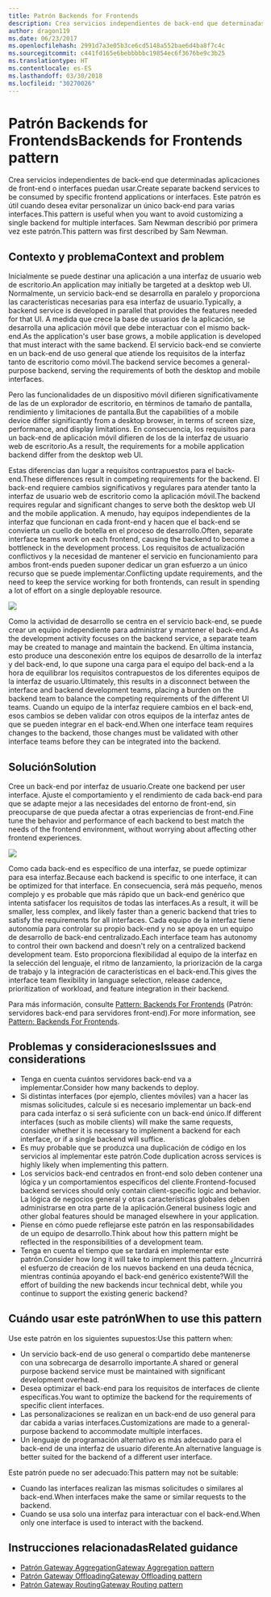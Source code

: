 ```yaml
---
title: Patrón Backends for Frontends
description: Crea servicios independientes de back-end que determinadas aplicaciones de front-end o interfaces puedan usar.
author: dragon119
ms.date: 06/23/2017
ms.openlocfilehash: 2991d7a3e05b3ce6cd5148a552bae6d4ba8f7c4c
ms.sourcegitcommit: c441fd165e6bebbbbbc19854ec6f3676be9c3b25
ms.translationtype: HT
ms.contentlocale: es-ES
ms.lasthandoff: 03/30/2018
ms.locfileid: "30270026"
---
```

# <a name="backends-for-frontends-pattern"></a><span data-ttu-id="88e13-103">Patrón Backends for Frontends</span><span class="sxs-lookup"><span data-stu-id="88e13-103">Backends for Frontends pattern</span></span>

<span data-ttu-id="88e13-104">Crea servicios independientes de back-end que determinadas aplicaciones de front-end o interfaces puedan usar.</span><span class="sxs-lookup"><span data-stu-id="88e13-104">Create separate backend services to be consumed by specific frontend applications or interfaces.</span></span> <span data-ttu-id="88e13-105">Este patrón es útil cuando desea evitar personalizar un único back-end para varias interfaces.</span><span class="sxs-lookup"><span data-stu-id="88e13-105">This pattern is useful when you want to avoid customizing a single backend for multiple interfaces.</span></span> <span data-ttu-id="88e13-106">Sam Newman describió por primera vez este patrón.</span><span class="sxs-lookup"><span data-stu-id="88e13-106">This pattern was first described by Sam Newman.</span></span>

## <a name="context-and-problem"></a><span data-ttu-id="88e13-107">Contexto y problema</span><span class="sxs-lookup"><span data-stu-id="88e13-107">Context and problem</span></span>

<span data-ttu-id="88e13-108">Inicialmente se puede destinar una aplicación a una interfaz de usuario web de escritorio.</span><span class="sxs-lookup"><span data-stu-id="88e13-108">An application may initially be targeted at a desktop web UI.</span></span> <span data-ttu-id="88e13-109">Normalmente, un servicio back-end se desarrolla en paralelo y proporciona las características necesarias para esa interfaz de usuario.</span><span class="sxs-lookup"><span data-stu-id="88e13-109">Typically, a backend service is developed in parallel that provides the features needed for that UI.</span></span> <span data-ttu-id="88e13-110">A medida que crece la base de usuarios de la aplicación, se desarrolla una aplicación móvil que debe interactuar con el mismo back-end.</span><span class="sxs-lookup"><span data-stu-id="88e13-110">As the application's user base grows, a mobile application is developed that must interact with the same backend.</span></span> <span data-ttu-id="88e13-111">El servicio back-end se convierte en un back-end de uso general que atiende los requisitos de la interfaz tanto de escritorio como móvil.</span><span class="sxs-lookup"><span data-stu-id="88e13-111">The backend service becomes a general-purpose backend, serving the requirements of both the desktop and mobile interfaces.</span></span>

<span data-ttu-id="88e13-112">Pero las funcionalidades de un dispositivo móvil difieren significativamente de las de un explorador de escritorio, en términos de tamaño de pantalla, rendimiento y limitaciones de pantalla.</span><span class="sxs-lookup"><span data-stu-id="88e13-112">But the capabilities of a mobile device differ significantly from a desktop browser, in terms of screen size, performance, and display limitations.</span></span> <span data-ttu-id="88e13-113">En consecuencia, los requisitos para un back-end de aplicación móvil difieren de los de la interfaz de usuario web de escritorio.</span><span class="sxs-lookup"><span data-stu-id="88e13-113">As a result, the requirements for a mobile application backend differ from the desktop web UI.</span></span> 

<span data-ttu-id="88e13-114">Estas diferencias dan lugar a requisitos contrapuestos para el back-end.</span><span class="sxs-lookup"><span data-stu-id="88e13-114">These differences result in competing requirements for the backend.</span></span> <span data-ttu-id="88e13-115">El back-end requiere cambios significativos y regulares para atender tanto la interfaz de usuario web de escritorio como la aplicación móvil.</span><span class="sxs-lookup"><span data-stu-id="88e13-115">The backend requires regular and significant changes to serve both the desktop web UI and the mobile application.</span></span> <span data-ttu-id="88e13-116">A menudo, hay equipos independientes de la interfaz que funcionan en cada front-end y hacen que el back-end se convierta un cuello de botella en el proceso de desarrollo.</span><span class="sxs-lookup"><span data-stu-id="88e13-116">Often, separate interface teams work on each frontend, causing the backend to become a bottleneck in the development process.</span></span> <span data-ttu-id="88e13-117">Los requisitos de actualización conflictivos y la necesidad de mantener el servicio en funcionamiento para ambos front-ends pueden suponer dedicar un gran esfuerzo a un único recurso que se puede implementar.</span><span class="sxs-lookup"><span data-stu-id="88e13-117">Conflicting update requirements, and the need to keep the service working for both frontends, can result in spending a lot of effort on a single deployable resource.</span></span>

![](./_images/backend-for-frontend.png) 

<span data-ttu-id="88e13-118">Como la actividad de desarrollo se centra en el servicio back-end, se puede crear un equipo independiente para administrar y mantener el back-end.</span><span class="sxs-lookup"><span data-stu-id="88e13-118">As the development activity focuses on the backend service, a separate team may be created to manage and maintain the backend.</span></span> <span data-ttu-id="88e13-119">En última instancia, esto produce una desconexión entre los equipos de desarrollo de la interfaz y del back-end, lo que supone una carga para el equipo del back-end a la hora de equilibrar los requisitos contrapuestos de los diferentes equipos de la interfaz de usuario.</span><span class="sxs-lookup"><span data-stu-id="88e13-119">Ultimately, this results in a disconnect between the interface and backend development teams, placing a burden on the backend team to balance the competing requirements of the different UI teams.</span></span> <span data-ttu-id="88e13-120">Cuando un equipo de la interfaz requiere cambios en el back-end, esos cambios se deben validar con otros equipos de la interfaz antes de que se pueden integrar en el back-end.</span><span class="sxs-lookup"><span data-stu-id="88e13-120">When one interface team requires changes to the backend, those changes must be validated with other interface teams before they can be integrated into the backend.</span></span> 

## <a name="solution"></a><span data-ttu-id="88e13-121">Solución</span><span class="sxs-lookup"><span data-stu-id="88e13-121">Solution</span></span>

<span data-ttu-id="88e13-122">Cree un back-end por interfaz de usuario.</span><span class="sxs-lookup"><span data-stu-id="88e13-122">Create one backend per user interface.</span></span> <span data-ttu-id="88e13-123">Ajuste el comportamiento y el rendimiento de cada back-end para que se adapte mejor a las necesidades del entorno de front-end, sin preocuparse de que pueda afectar a otras experiencias de front-end.</span><span class="sxs-lookup"><span data-stu-id="88e13-123">Fine tune the behavior and performance of each backend to best match the needs of the frontend environment, without worrying about affecting other frontend experiences.</span></span>

![](./_images/backend-for-frontend-example.png) 

<span data-ttu-id="88e13-124">Como cada back-end es específico de una interfaz, se puede optimizar para esa interfaz.</span><span class="sxs-lookup"><span data-stu-id="88e13-124">Because each backend is specific to one interface, it can be optimized for that interface.</span></span> <span data-ttu-id="88e13-125">En consecuencia, será más pequeño, menos complejo y es probable que más rápido que un back-end genérico que intenta satisfacer los requisitos de todas las interfaces.</span><span class="sxs-lookup"><span data-stu-id="88e13-125">As a result, it will be smaller, less complex, and likely faster than a generic backend that tries to satisfy the requirements for all interfaces.</span></span> <span data-ttu-id="88e13-126">Cada equipo de la interfaz tiene autonomía para controlar su propio back-end y no se apoya en un equipo de desarrollo de back-end centralizado.</span><span class="sxs-lookup"><span data-stu-id="88e13-126">Each interface team has autonomy to control their own backend and doesn't rely on a centralized backend development team.</span></span> <span data-ttu-id="88e13-127">Esto proporciona flexibilidad al equipo de la interfaz en la selección del lenguaje, el ritmo de lanzamiento, la priorización de la carga de trabajo y la integración de características en el back-end.</span><span class="sxs-lookup"><span data-stu-id="88e13-127">This gives the interface team flexibility in language selection, release cadence, prioritization of workload, and feature integration in their backend.</span></span>

<span data-ttu-id="88e13-128">Para más información, consulte [Pattern: Backends For Frontends](http://samnewman.io/patterns/architectural/bff/) (Patrón: servidores back-end para servidores front-end).</span><span class="sxs-lookup"><span data-stu-id="88e13-128">For more information, see [Pattern: Backends For Frontends](http://samnewman.io/patterns/architectural/bff/).</span></span>

## <a name="issues-and-considerations"></a><span data-ttu-id="88e13-129">Problemas y consideraciones</span><span class="sxs-lookup"><span data-stu-id="88e13-129">Issues and considerations</span></span>

- <span data-ttu-id="88e13-130">Tenga en cuenta cuántos servidores back-end va a implementar.</span><span class="sxs-lookup"><span data-stu-id="88e13-130">Consider how many backends to deploy.</span></span>
- <span data-ttu-id="88e13-131">Si distintas interfaces (por ejemplo, clientes móviles) van a hacer las mismas solicitudes, calcule si es necesario implementar un back-end para cada interfaz o si será suficiente con un back-end único.</span><span class="sxs-lookup"><span data-stu-id="88e13-131">If different interfaces (such as mobile clients) will make the same requests, consider whether it is necessary to implement a backend for each interface, or if a single backend will suffice.</span></span>
- <span data-ttu-id="88e13-132">Es muy probable que se produzca una duplicación de código en los servicios al implementar este patrón.</span><span class="sxs-lookup"><span data-stu-id="88e13-132">Code duplication across services is highly likely when implementing this pattern.</span></span>
- <span data-ttu-id="88e13-133">Los servicios back-end centrados en front-end solo deben contener una lógica y un comportamientos específicos del cliente.</span><span class="sxs-lookup"><span data-stu-id="88e13-133">Frontend-focused backend services should only contain client-specific logic and behavior.</span></span> <span data-ttu-id="88e13-134">La lógica de negocios general y otras características globales deben administrarse en otra parte de la aplicación.</span><span class="sxs-lookup"><span data-stu-id="88e13-134">General business logic and other global features should be managed elsewhere in your application.</span></span>
- <span data-ttu-id="88e13-135">Piense en cómo puede reflejarse este patrón en las responsabilidades de un equipo de desarrollo.</span><span class="sxs-lookup"><span data-stu-id="88e13-135">Think about how this pattern might be reflected in the responsibilities of a development team.</span></span>
- <span data-ttu-id="88e13-136">Tenga en cuenta el tiempo que se tardará en implementar este patrón.</span><span class="sxs-lookup"><span data-stu-id="88e13-136">Consider how long it will take to implement this pattern.</span></span> <span data-ttu-id="88e13-137">¿Incurrirá el esfuerzo de creación de los nuevos backend en una deuda técnica, mientras continúa apoyando el back-end genérico existente?</span><span class="sxs-lookup"><span data-stu-id="88e13-137">Will the effort of building the new backends incur technical debt, while you continue to support the existing generic backend?</span></span>

## <a name="when-to-use-this-pattern"></a><span data-ttu-id="88e13-138">Cuándo usar este patrón</span><span class="sxs-lookup"><span data-stu-id="88e13-138">When to use this pattern</span></span>

<span data-ttu-id="88e13-139">Use este patrón en los siguientes supuestos:</span><span class="sxs-lookup"><span data-stu-id="88e13-139">Use this pattern when:</span></span>

- <span data-ttu-id="88e13-140">Un servicio back-end de uso general o compartido debe mantenerse con una sobrecarga de desarrollo importante.</span><span class="sxs-lookup"><span data-stu-id="88e13-140">A shared or general purpose backend service must be maintained with significant development overhead.</span></span>
- <span data-ttu-id="88e13-141">Desea optimizar el back-end para los requisitos de interfaces de cliente específicas.</span><span class="sxs-lookup"><span data-stu-id="88e13-141">You want to optimize the backend for the requirements of specific client interfaces.</span></span>
- <span data-ttu-id="88e13-142">Las personalizaciones se realizan en un back-end de uso general para dar cabida a varias interfaces.</span><span class="sxs-lookup"><span data-stu-id="88e13-142">Customizations are made to a general-purpose backend to accommodate multiple interfaces.</span></span>
- <span data-ttu-id="88e13-143">Un lenguaje de programación alternativo es más adecuado para el back-end de una interfaz de usuario diferente.</span><span class="sxs-lookup"><span data-stu-id="88e13-143">An alternative language is better suited for the backend of a different user interface.</span></span>

<span data-ttu-id="88e13-144">Este patrón puede no ser adecuado:</span><span class="sxs-lookup"><span data-stu-id="88e13-144">This pattern may not be suitable:</span></span>

- <span data-ttu-id="88e13-145">Cuando las interfaces realizan las mismas solicitudes o similares al back-end.</span><span class="sxs-lookup"><span data-stu-id="88e13-145">When interfaces make the same or similar requests to the backend.</span></span>
- <span data-ttu-id="88e13-146">Cuando se usa solo una interfaz para interactuar con el back-end.</span><span class="sxs-lookup"><span data-stu-id="88e13-146">When only one interface is used to interact with the backend.</span></span>

## <a name="related-guidance"></a><span data-ttu-id="88e13-147">Instrucciones relacionadas</span><span class="sxs-lookup"><span data-stu-id="88e13-147">Related guidance</span></span>

- [<span data-ttu-id="88e13-148">Patrón Gateway Aggregation</span><span class="sxs-lookup"><span data-stu-id="88e13-148">Gateway Aggregation pattern</span></span>](./gateway-aggregation.md)
- [<span data-ttu-id="88e13-149">Patrón Gateway Offloading</span><span class="sxs-lookup"><span data-stu-id="88e13-149">Gateway Offloading pattern</span></span>](./gateway-offloading.md)
- [<span data-ttu-id="88e13-150">Patrón Gateway Routing</span><span class="sxs-lookup"><span data-stu-id="88e13-150">Gateway Routing pattern</span></span>](./gateway-routing.md)


